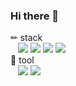 ### Hi there 👋

<!--
**gitPrintln/gitPrintln** is a ✨ _special_ ✨ repository because its `README.md` (this file) appears on your GitHub profile.

Here are some ideas to get you started:

- 🔭 I’m currently working on ...
- 🌱 I’m currently learning ...
- 👯 I’m looking to collaborate on ...
- 🤔 I’m looking for help with ...
- 💬 Ask me about ...
- 📫 How to reach me: ...
- 😄 Pronouns: ...
- ⚡ Fun fact: ...
-->

<div>
  <div>✏ stack</div>
  &nbsp;&nbsp;&nbsp;<img src="https://img.shields.io/badge/SpringBoot-6DB33F?style=flat&logo=SpringBoot&logoColor=white"/>
  <img src="https://img.shields.io/badge/Thymeleaf-005F0F?style=flat&logo=Thymeleaf&logoColor=white"/>
  <img src="https://img.shields.io/badge/Oracle-F80000?style=flat&logo=Oracle&logoColor=white"/>
  <img src="https://img.shields.io/badge/JavaScript-F7DF1E?style=flat&logo=JavaScript&logoColor=white"/>
</div>

<div>
  <div>🔧 tool</div>
  &nbsp;&nbsp;&nbsp;<img src="https://img.shields.io/badge/EclipseIDE-2C2255?style=flat&logo=EclipseIDE&logoColor=white"/>
  <img src="https://img.shields.io/badge/GitHub-181717?style=flat&logo=GitHub&logoColor=white"/>
</div>
